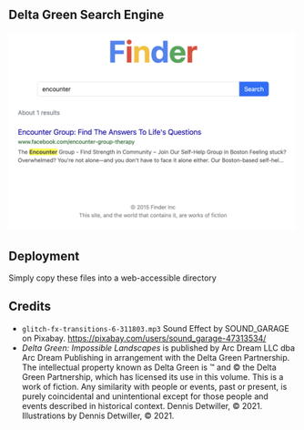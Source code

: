 ## Delta Green Search Engine

![Sample Screenshot](./readme/example.png)

## Deployment

Simply copy these files into a web-accessible directory

## Credits

 - `glitch-fx-transitions-6-311803.mp3` Sound Effect by SOUND_GARAGE on Pixabay. https://pixabay.com/users/sound_garage-47313534/
 - *Delta Green: Impossible Landscapes* is published by Arc Dream LLC dba Arc Dream Publishing in arrangement with the Delta Green Partnership. The intellectual property known as Delta Green is ™ and © the Delta Green Partnership, which has licensed its use in this volume. This is a work of fiction. Any similarity with people or events, past or present, is purely coincidental and unintentional except for those people and events described in historical context. Dennis Detwiller, © 2021. Illustrations by Dennis Detwiller, © 2021.

